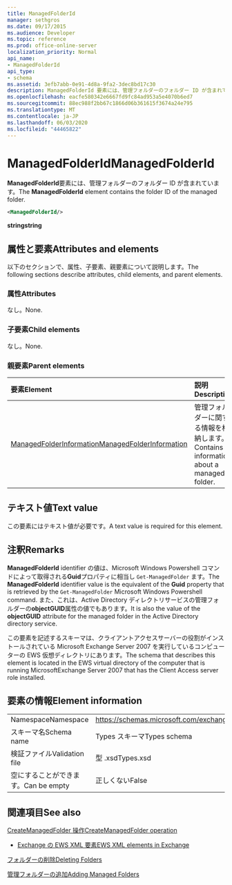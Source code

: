 ```yaml
---
title: ManagedFolderId
manager: sethgros
ms.date: 09/17/2015
ms.audience: Developer
ms.topic: reference
ms.prod: office-online-server
localization_priority: Normal
api_name:
- ManagedFolderId
api_type:
- schema
ms.assetid: 3efb7abb-0e91-4d8a-9fa2-3dec8bd17c30
description: ManagedFolderId 要素には、管理フォルダーのフォルダー ID が含まれています。
ms.openlocfilehash: eacfe580342e6667fd9fc84ad953a5e4070b6ed7
ms.sourcegitcommit: 88ec988f2bb67c1866d06b361615f3674a24e795
ms.translationtype: MT
ms.contentlocale: ja-JP
ms.lasthandoff: 06/03/2020
ms.locfileid: "44465822"
---
```

# <a name="managedfolderid"></a><span data-ttu-id="17321-103">ManagedFolderId</span><span class="sxs-lookup"><span data-stu-id="17321-103">ManagedFolderId</span></span>

<span data-ttu-id="17321-104">**ManagedFolderId**要素には、管理フォルダーのフォルダー ID が含まれています。</span><span class="sxs-lookup"><span data-stu-id="17321-104">The **ManagedFolderId** element contains the folder ID of the managed folder.</span></span> 
  
```xml
<ManagedFolderId/>
```

 <span data-ttu-id="17321-105">**string**</span><span class="sxs-lookup"><span data-stu-id="17321-105">**string**</span></span>
## <a name="attributes-and-elements"></a><span data-ttu-id="17321-106">属性と要素</span><span class="sxs-lookup"><span data-stu-id="17321-106">Attributes and elements</span></span>

<span data-ttu-id="17321-107">以下のセクションで、属性、子要素、親要素について説明します。</span><span class="sxs-lookup"><span data-stu-id="17321-107">The following sections describe attributes, child elements, and parent elements.</span></span>
  
### <a name="attributes"></a><span data-ttu-id="17321-108">属性</span><span class="sxs-lookup"><span data-stu-id="17321-108">Attributes</span></span>

<span data-ttu-id="17321-109">なし。</span><span class="sxs-lookup"><span data-stu-id="17321-109">None.</span></span>
  
### <a name="child-elements"></a><span data-ttu-id="17321-110">子要素</span><span class="sxs-lookup"><span data-stu-id="17321-110">Child elements</span></span>

<span data-ttu-id="17321-111">なし。</span><span class="sxs-lookup"><span data-stu-id="17321-111">None.</span></span>
  
### <a name="parent-elements"></a><span data-ttu-id="17321-112">親要素</span><span class="sxs-lookup"><span data-stu-id="17321-112">Parent elements</span></span>

|<span data-ttu-id="17321-113">**要素**</span><span class="sxs-lookup"><span data-stu-id="17321-113">**Element**</span></span>|<span data-ttu-id="17321-114">**説明**</span><span class="sxs-lookup"><span data-stu-id="17321-114">**Description**</span></span>|
|:-----|:-----|
|[<span data-ttu-id="17321-115">ManagedFolderInformation</span><span class="sxs-lookup"><span data-stu-id="17321-115">ManagedFolderInformation</span></span>](managedfolderinformation.md) <br/> |<span data-ttu-id="17321-116">管理フォルダーに関する情報を格納します。</span><span class="sxs-lookup"><span data-stu-id="17321-116">Contains information about a managed folder.</span></span>  <br/> |
   
## <a name="text-value"></a><span data-ttu-id="17321-117">テキスト値</span><span class="sxs-lookup"><span data-stu-id="17321-117">Text value</span></span>

<span data-ttu-id="17321-118">この要素にはテキスト値が必要です。</span><span class="sxs-lookup"><span data-stu-id="17321-118">A text value is required for this element.</span></span>
  
## <a name="remarks"></a><span data-ttu-id="17321-119">注釈</span><span class="sxs-lookup"><span data-stu-id="17321-119">Remarks</span></span>

<span data-ttu-id="17321-120">**ManagedFolderId** identifier の値は、Microsoft Windows Powershell コマンドによって取得される**Guid**プロパティに相当し `Get-ManagedFolder` ます。</span><span class="sxs-lookup"><span data-stu-id="17321-120">The **ManagedFolderId** identifier value is the equivalent of the **Guid** property that is retrieved by the  `Get-ManagedFolder` Microsoft Windows Powershell command.</span></span> <span data-ttu-id="17321-121">また、これは、Active Directory ディレクトリサービスの管理フォルダーの**objectGUID**属性の値でもあります。</span><span class="sxs-lookup"><span data-stu-id="17321-121">It is also the value of the **objectGUID** attribute for the managed folder in the Active Directory directory service.</span></span> 
  
<span data-ttu-id="17321-122">この要素を記述するスキーマは、クライアントアクセスサーバーの役割がインストールされている Microsoft Exchange Server 2007 を実行しているコンピューターの EWS 仮想ディレクトリにあります。</span><span class="sxs-lookup"><span data-stu-id="17321-122">The schema that describes this element is located in the EWS virtual directory of the computer that is running MicrosoftExchange Server 2007 that has the Client Access server role installed.</span></span>
  
## <a name="element-information"></a><span data-ttu-id="17321-123">要素の情報</span><span class="sxs-lookup"><span data-stu-id="17321-123">Element information</span></span>

|||
|:-----|:-----|
|<span data-ttu-id="17321-124">Namespace</span><span class="sxs-lookup"><span data-stu-id="17321-124">Namespace</span></span>  <br/> |https://schemas.microsoft.com/exchange/services/2006/types  <br/> |
|<span data-ttu-id="17321-125">スキーマ名</span><span class="sxs-lookup"><span data-stu-id="17321-125">Schema name</span></span>  <br/> |<span data-ttu-id="17321-126">Types スキーマ</span><span class="sxs-lookup"><span data-stu-id="17321-126">Types schema</span></span>  <br/> |
|<span data-ttu-id="17321-127">検証ファイル</span><span class="sxs-lookup"><span data-stu-id="17321-127">Validation file</span></span>  <br/> |<span data-ttu-id="17321-128">型 .xsd</span><span class="sxs-lookup"><span data-stu-id="17321-128">Types.xsd</span></span>  <br/> |
|<span data-ttu-id="17321-129">空にすることができます。</span><span class="sxs-lookup"><span data-stu-id="17321-129">Can be empty</span></span>  <br/> |<span data-ttu-id="17321-130">正しくない</span><span class="sxs-lookup"><span data-stu-id="17321-130">False</span></span>  <br/> |
   
## <a name="see-also"></a><span data-ttu-id="17321-131">関連項目</span><span class="sxs-lookup"><span data-stu-id="17321-131">See also</span></span>



[<span data-ttu-id="17321-132">CreateManagedFolder 操作</span><span class="sxs-lookup"><span data-stu-id="17321-132">CreateManagedFolder operation</span></span>](createmanagedfolder-operation.md)


- [<span data-ttu-id="17321-133">Exchange の EWS XML 要素</span><span class="sxs-lookup"><span data-stu-id="17321-133">EWS XML elements in Exchange</span></span>](ews-xml-elements-in-exchange.md)


[<span data-ttu-id="17321-134">フォルダーの削除</span><span class="sxs-lookup"><span data-stu-id="17321-134">Deleting Folders</span></span>](https://msdn.microsoft.com/library/1958add5-5071-4239-adb2-40f7a7d74aee%28Office.15%29.aspx)
  
[<span data-ttu-id="17321-135">管理フォルダーの追加</span><span class="sxs-lookup"><span data-stu-id="17321-135">Adding Managed Folders</span></span>](https://msdn.microsoft.com/library/846658c6-7043-40fb-8439-19f97c2a967f%28Office.15%29.aspx)

